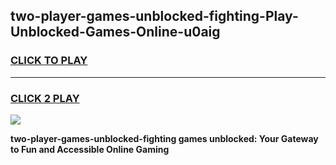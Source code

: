 
## two-player-games-unblocked-fighting-Play-Unblocked-Games-Online-u0aig
<h3>
<a href="https://premium76.site?title=two-player-games-unblocked-fighting&ref=25A">CLICK TO PLAY</a></h3>
<hr>

<h3>
<a href="https://premium76.site?title=two-player-games-unblocked-fighting&ref=25A">CLICK 2 PLAY</a>
  
</h3>

<a href="https://premium76.site?title=two-player-games-unblocked-fighting&ref=25A"><img src="https://clearcache.store/games.png"></a>


**two-player-games-unblocked-fighting games unblocked: Your Gateway to Fun and Accessible Online Gaming**

